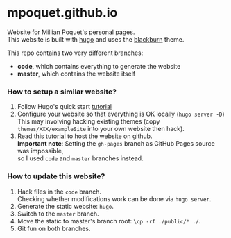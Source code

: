 # mpoquet.github.io
Website for Millian Poquet's personal pages.  
This website is built with [hugo](https://gohugo.io/) and uses the [blackburn](https://themes.gohugo.io/blackburn/) theme.

This repo contains two very different branches:
- **code**, which contains everything to generate the website
- **master**, which contains the website itself

### How to setup a similar website?
1. Follow Hugo's quick start [tutorial](https://gohugo.io/getting-started/quick-start/)
2. Configure your website so that everything is OK locally (``hugo server -D``)  
   This may involving hacking existing themes (copy ``themes/XXX/exampleSite`` into your own website then hack). 
3. Read this [tutorial](https://gohugo.io/hosting-and-deployment/hosting-on-github/) to host the website on github.  
   **Important note**: Setting the ``gh-pages`` branch as GitHub Pages source was impossible,  
   so I used ``code`` and ``master`` branches instead.

### How to update this website?
1. Hack files in the ``code`` branch.  
   Checking whether modifications work can be done via ``hugo server``.
2. Generate the static website: ``hugo``.
3. Switch to the ``master`` branch.
4. Move the static to master's branch root: ``\cp -rf ./public/* ./``.
5. Git fun on both branches.
